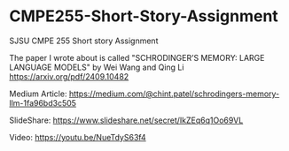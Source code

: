 # CMPE255-Short-Story-Assignment
SJSU CMPE 255 Short story Assignment

The paper I wrote about is called "SCHRODINGER’S MEMORY: LARGE LANGUAGE MODELS" by Wei Wang and Qing Li
https://arxiv.org/pdf/2409.10482

Medium Article:
https://medium.com/@chint.patel/schrodingers-memory-llm-1fa96bd3c505

SlideShare:
https://www.slideshare.net/secret/IkZEq6q1Oo69VL

Video:
https://youtu.be/NueTdyS63f4
